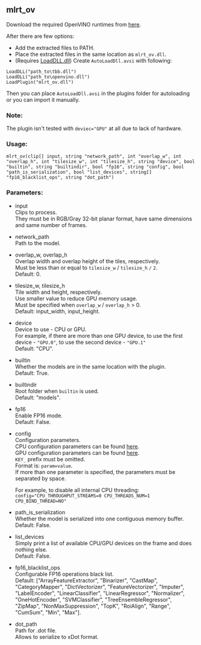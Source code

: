 ## mlrt_ov

Download the required OpenVINO runtimes from [here](https://github.com/Asd-g/avs-mlrt/blob/main/2022.3.7z).

After there are few options:
- Add the extracted files to PATH.
- Place the extracted files in the same location as `mlrt_ov.dll`.
- (Requires [LoadDLL.dll](https://forum.doom9.org/showthread.php?t=173259)) Create `AutoLoadDll.avsi` with following:
```
LoadDLL("path_to\tbb.dll")
LoadDLL("path_to\openvino.dll")
LoadPlugin("mlrt_ov.dll")
```
Then you can place `AutoLoadDll.avsi` in the plugins folder for autoloading or you can import it manually.

### Note:

The plugin isn't tested with `deviec="GPU"` at all due to lack of hardware.

### Usage:

```
mlrt_ov(clip[] input, string "network_path", int "overlap_w", int "overlap_h", int "tilesize_w", int "tilesize_h", string "device", bool "builtin", string "builtindir", bool "fp16", string "config", bool "path_is_serialization", bool "list_devices", string[] "fp16_blacklist_ops", string "dot_path")
```

### Parameters:

- input\
    Clips to process.\
    They must be in RGB/Gray 32-bit planar format, have same dimensions and same number of frames.

- network_path\
    Path to the model.

- overlap_w, overlap_h\
    Overlap width and overlap height of the tiles, respectively.\
    Must be less than or equal to `tilesize_w` / `tilesize_h` `/` `2`.\
    Default: 0.

- tilesize_w, tilesize_h\
    Tile width and height, respectively.\
    Use smaller value to reduce GPU memory usage.\
    Must be specified when `overlap_w` / `overlap_h` > 0.\
    Default: input_width, input_height.

- device\
    Device to use - CPU or GPU.\
    For example, if there are more than one GPU device, to use the first device - `"GPU.0"`, to use the second device - `"GPU.1"`\
    Default: "CPU".

- builtin\
    Whether the models are in the same location with the plugin.\
    Default: True.

- builtindir\
    Root folder when `builtin` is used.\
    Default: "models".

- fp16\
    Enable FP16 mode.\
    Default: False.

- config\
    Configuration parameters.\
    CPU configuration parameters can be found [here](https://docs.openvino.ai/2021.4/openvino_docs_IE_DG_supported_plugins_CPU.html#supported-configuration-parameters).\
    GPU configuration parameters can be found [here](https://docs.openvino.ai/2021.4/openvino_docs_IE_DG_supported_plugins_GPU.html#supported-configuration-parameters).\
    `KEY_` prefix must be omitted.\
    Format is: `param=value`.\
    If more than one parameter is specified, the parameters must be separated by space.

    For example, to disable all internal CPU threading: `config="CPU_THROUGHPUT_STREAMS=0 CPU_THREADS_NUM=1 CPU_BIND_THREAD=NO"`

- path_is_serialization\
    Whether the model is serialized into one contiguous memory buffer.\
    Default: False.

- list_devices\
    Simply print a list of available CPU/GPU devices on the frame and does nothing else.\
    Default: False.

- fp16_blacklist_ops\
    Configurable FP16 operations black list.\
    Default: ["ArrayFeatureExtractor", "Binarizer", "CastMap", "CategoryMapper", "DictVectorizer", "FeatureVectorizer", "Imputer", "LabelEncoder", "LinearClassifier", "LinearRegressor", "Normalizer", "OneHotEncoder", "SVMClassifier", "TreeEnsembleRegressor", "ZipMap", "NonMaxSuppression", "TopK", "RoiAlign", "Range", "CumSum", "Min", "Max"].

- dot_path\
    Path for .dot file.\
    Allows to serialize to xDot format.
